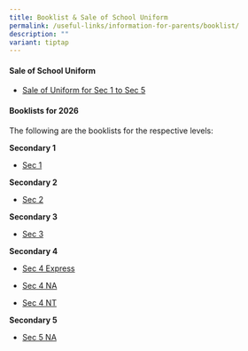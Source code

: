 ```yaml
---
title: Booklist & Sale of School Uniform
permalink: /useful-links/information-for-parents/booklist/
description: ""
variant: tiptap
---
```

<h4><strong>Sale of School Uniform</strong></h4>
<ul data-tight="true" class="tight">
<li>
<p><a href="/files/PRSS_Uniform_Sale_EY25.pdf" rel="noopener nofollow" target="_blank">Sale of Uniform for Sec 1 to Sec 5</a>
</p>
</li>
</ul>
<h4><strong>Booklists for 2026</strong></h4>
<p>The following are the booklists for the respective levels:</p>
<p><strong>Secondary 1</strong>
</p>
<ul data-tight="true" class="tight">
<li>
<p><a href="/files/SECONDARY_1_BOOKLIST_2026.pdf" rel="noopener nofollow" target="_blank">Sec 1</a>
</p>
</li>
</ul>
<p><strong>Secondary 2</strong>
</p>
<ul data-tight="true" class="tight">
<li>
<p><a href="/files/SECONDARY_2_BOOKLIST_2026.pdf" rel="noopener nofollow" target="_blank">Sec 2</a>
</p>
</li>
</ul>
<p><strong>Secondary 3</strong>
</p>
<ul data-tight="true" class="tight">
<li>
<p><a href="/files/SECONDARY_3_BOOKLIST_2026.pdf" rel="noopener nofollow" target="_blank">Sec 3</a>
</p>
</li>
</ul>
<p><strong>Secondary 4</strong>
</p>
<ul data-tight="true" class="tight">
<li>
<p><a href="/files/SECONDARY_4__EXPRESS___BOOKLIST_2026.pdf" rel="noopener nofollow" target="_blank">Sec 4 Express</a>
</p>
</li>
<li>
<p><a href="/files/SECONDARY_4__NA__BOOKLIST_2026.pdf" rel="noopener nofollow" target="_blank">Sec 4 NA</a>
</p>
</li>
<li>
<p><a href="/files/SECONDARY_4__NT__BOOKLIST_2626.pdf" rel="noopener nofollow" target="_blank">Sec 4 NT</a>
</p>
</li>
</ul>
<p><strong>Secondary 5</strong>
</p>
<ul data-tight="true" class="tight">
<li>
<p><a href="/files/SECONDARY_5__NA__BOOKLIST_2026.pdf" rel="noopener nofollow" target="_blank">Sec 5 NA</a>
</p>
</li>
</ul>
<p></p>
<p></p>
